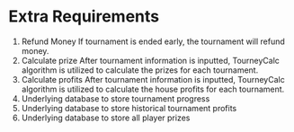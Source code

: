 # Extra Requirements
1. Refund Money
If tournament is ended early, the tournament will refund money.  
2. Calculate prize
After tournament information is inputted, TourneyCalc algorithm is utilized to calculate the prizes for each tournament.
3. Calculate profits
After tournament information is inputted, TourneyCalc algorithm is utilized to calculate the house profits for each tournament.
4. Underlying database to store tournament progress
5. Underlying database to store historical tournament profits
6. Underlying database to store all player prizes

